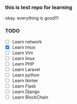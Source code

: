 ### this is test repo for learning 

okay. everything is good!!!

### TODO

- [ ] Learn network
- [x] Learn tmux
- [ ] Learn Vim
- [ ] Learn linux
- [ ] Learn PHP
- [ ] Learn Laravel
- [ ] Learn python
- [ ] Learn tkinter
- [ ] Learn Flask
- [ ] Learn Django
- [ ] Learn BlockChain
